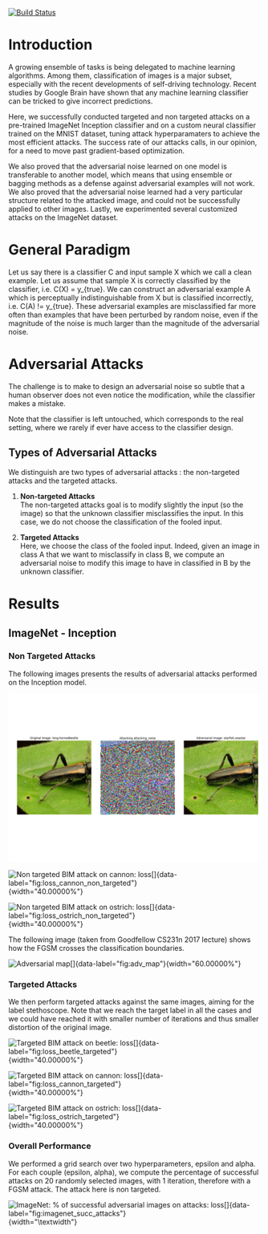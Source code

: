 [![Build Status](https://travis-ci.org/louis-r/adversarial_models.svg?branch=master)](https://travis-ci.org/louis-r/adversarial_models)

# Introduction
A growing ensemble of tasks is being delegated to machine learning
algorithms. Among them, classification of images is a major subset,
especially with the recent developments of self-driving technology.
Recent studies by Google Brain have shown that any
machine learning classifier can be tricked to give incorrect
predictions.

Here, we successfully conducted targeted and non
targeted attacks on a pre-trained ImageNet Inception classifier and on a
custom neural classifier trained on the MNIST dataset, tuning attack
hyperparamaters to achieve the most efficient attacks. The success rate
of our attacks calls, in our opinion, for a need to move past
gradient-based optimization.

We also proved that the adversarial noise
learned on one model is transferable to another model, which means that
using ensemble or bagging methods as a defense against adversarial
examples will not work. We also proved that the adversarial noise
learned had a very particular structure related to the attacked image,
and could not be successfully applied to other images. Lastly, we
experimented several customized attacks on the ImageNet dataset.

# General Paradigm

Let us say there is a classifier C and input sample X which we
call a clean example. Let us assume that sample X is correctly
classified by the classifier, i.e. C(X) = y_{true}. We can construct
an adversarial example A which is perceptually indistinguishable
from X but is classified incorrectly, i.e. C(A) != y_{true}.
These adversarial examples are misclassified far more often than
examples that have been perturbed by random noise, even if the magnitude
of the noise is much larger than the magnitude of the adversarial noise.

# Adversarial Attacks

The challenge is to make to design an adversarial noise so subtle that a
human observer does not even notice the modification, while the
classifier makes a mistake.

Note that the classifier is left untouched, which corresponds to the
real setting, where we rarely if ever have access to the classifier
design.

## Types of Adversarial Attacks

We distinguish are two types of adversarial attacks : the non-targeted
attacks and the targeted attacks.

1. **Non-targeted Attacks**  
The non-targeted attacks goal is to modify slightly the input (so
    the image) so that the unknown classifier misclassifies the input.
    In this case, we do not choose the classification of the fooled
    input.

2. **Targeted Attacks**  
Here, we choose the class of the fooled input. Indeed, given an
    image in class A that we want to misclassify in class B, we
    compute an adversarial noise to modify this image to have in
    classified in B by the unknown classifier.
    
# Results
## ImageNet - Inception
### Non Targeted Attacks

The following images presents the results of adversarial attacks
performed on the Inception model.


![Non targeted BIM attack on beetle:results](figures/non_targeted/orig_label=long-hornedbeetle,longicorn,longicornbeetle,adversarial_label=starfish,seastar.png)


![Non targeted BIM attack on cannon:
loss[]{data-label="fig:loss_cannon_non_targeted"}](figures/non_targeted/loss_orig_label=cannon,adversarial_label=bassinet.png){width="40.00000%"}

![Non targeted BIM attack on ostrich:
loss[]{data-label="fig:loss_ostrich_non_targeted"}](figures/non_targeted/loss_orig_label=ostrich,Struthiocamelus,adversarial_label=dhole,Cuonalpinus.png){width="40.00000%"}


The following image (taken from Goodfellow CS231n 2017 lecture) shows
how the FGSM crosses the classification boundaries.

![Adversarial
map[]{data-label="fig:adv_map"}](figures/maps_adversarial.png){width="60.00000%"}

### Targeted Attacks

We then perform targeted attacks against the same images, aiming for the
label stethoscope. Note that we reach the target label in all the cases
and we could have reached it with smaller number of iterations and thus
smaller distortion of the original image.

![Targeted BIM attack on beetle:
loss[]{data-label="fig:loss_beetle_targeted"}](figures/targeted/loss_orig_label=long-hornedbeetle,longicorn,longicornbeetle,adversarial_label=stethoscope.png){width="40.00000%"}

![Targeted BIM attack on cannon:
loss[]{data-label="fig:loss_cannon_targeted"}](figures/targeted/loss_orig_label=cannon,adversarial_label=stethoscope.png){width="40.00000%"}

![Targeted BIM attack on ostrich:
loss[]{data-label="fig:loss_ostrich_targeted"}](figures/targeted/loss_orig_label=bobsled,bobsleigh,bob,adversarial_label=stethoscope.png){width="40.00000%"}


### Overall Performance

We performed a grid search over two hyperparameters, epsilon and
alpha. For each couple (epsilon, alpha), we compute the
percentage of successful attacks on 20 randomly selected images, with
1 iteration, therefore with a FGSM attack. The attack here is
non targeted.

![ImageNet: % of successful adversarial images on attacks:
loss[]{data-label="fig:imagenet_succ_attacks"}](imagenet_successful_adv_images.png){width="\textwidth"}
